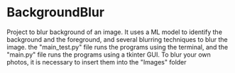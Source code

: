 # BackgroundBlur

Project to blur background of an image.
It uses a ML model to identify the background and the foreground, and several blurring techniques to blur the image.
the "main_test.py" file runs the programs using the terminal, and the "main.py" file runs the programs using a tkinter GUI.
To blur your own photos, it is necessary to insert them into the "Images" folder